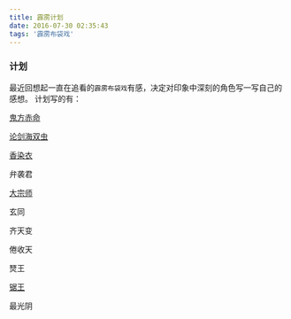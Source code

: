 ```yaml
---
title: 霹雳计划
date: 2016-07-30 02:35:43
tags: '霹雳布袋戏'
---
```


### 计划

最近回想起一直在追看的`霹雳布袋戏`有感，决定对印象中深刻的角色写一写自己的感想。
计划写的有：

[鬼方赤命][2]

[论剑海双虫][3]

[香染衣][1]

弁袭君

[大宗师][4]

玄同

齐天变

倦收天

燹王

[锯王][5]

最光阴

[1]:./香染衣.md
[2]:./鬼方赤命.md
[3]:./论剑海双虫.md
[4]:./大宗师.md
[5]:./锯王.md
[6]:./燹王.md
	
